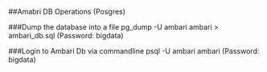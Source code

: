 ##Amabri DB Operations (Posgres)

###Dump the database into a file
pg_dump -U ambari ambari > ambari_db.sql
(Password: bigdata) 

###Login to Ambari Db via commandline 
psql -U ambari ambari
(Password: bigdata) 


